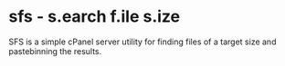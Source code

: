 # sfs - s.earch f.ile s.ize

SFS is a simple cPanel server utility for finding files of a target size and pastebinning the results.
